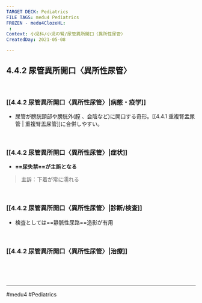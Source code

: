 ```yaml
---
TARGET DECK: Pediatrics
FILE TAGS: medu4 Pediatrics
FROZEN - medu4ClozeHL:
 : 
Context: 小児科/小児の腎/尿管異所開口〈異所性尿管〉
CreatedDay: 2021-05-08

---
```


## 4.4.2 尿管異所開口〈異所性尿管〉

<br>

### [[4.4.2 尿管異所開口〈異所性尿管〉|病態・疫学]]
* 尿管が膀胱頸部や膀胱外(膣 、会陰など)に開口する奇形。[[4.4.1 重複腎盂尿管 | 重複腎盂尿管]]に合併しやすい。

<br>

### [[4.4.2 尿管異所開口〈異所性尿管〉|症状]]
* **==尿失禁==が主訴となる**
>主訴：下着が常に濡れる
<!--ID: 1620466125443-->




<br>

### [[4.4.2 尿管異所開口〈異所性尿管〉|診断/検査]]
* 検査としては==静脈性尿路==造影が有用
<!--ID: 1620529753582-->


<br>

### [[4.4.2 尿管異所開口〈異所性尿管〉|治療]]


<br><br><br>

---
#medu4 #Pediatrics
